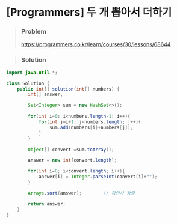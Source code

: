 # [Programmers] 두 개 뽑아서 더하기 



> ### Problem
>
> https://programmers.co.kr/learn/courses/30/lessons/68644



> ### Solution

```java
import java.util.*;

class Solution {
    public int[] solution(int[] numbers) {
        int[] answer;

        Set<Integer> sum = new HashSet<>();

        for(int i=0; i<numbers.length-1; i++){
            for(int j=i+1; j<numbers.length; j++){
                sum.add(numbers[i]+numbers[j]);
            }
        }

        Object[] convert =sum.toArray();

        answer = new int[convert.length];

        for(int i=0; i<convert.length; i++){
            answer[i] = Integer.parseInt(convert[i]+"");
        }

        Arrays.sort(answer);        // 확인차 정렬

        return answer;
    }
}
```

